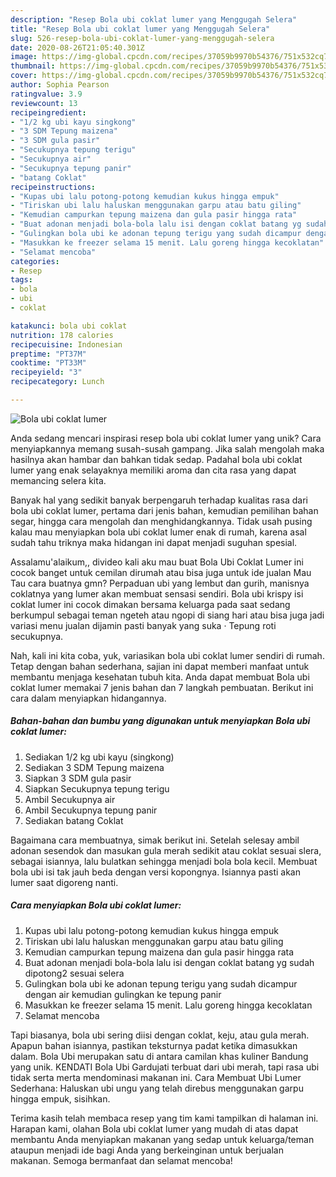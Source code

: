 ```yaml
---
description: "Resep Bola ubi coklat lumer yang Menggugah Selera"
title: "Resep Bola ubi coklat lumer yang Menggugah Selera"
slug: 526-resep-bola-ubi-coklat-lumer-yang-menggugah-selera
date: 2020-08-26T21:05:40.301Z
image: https://img-global.cpcdn.com/recipes/37059b9970b54376/751x532cq70/bola-ubi-coklat-lumer-foto-resep-utama.jpg
thumbnail: https://img-global.cpcdn.com/recipes/37059b9970b54376/751x532cq70/bola-ubi-coklat-lumer-foto-resep-utama.jpg
cover: https://img-global.cpcdn.com/recipes/37059b9970b54376/751x532cq70/bola-ubi-coklat-lumer-foto-resep-utama.jpg
author: Sophia Pearson
ratingvalue: 3.9
reviewcount: 13
recipeingredient:
- "1/2 kg ubi kayu singkong"
- "3 SDM Tepung maizena"
- "3 SDM gula pasir"
- "Secukupnya tepung terigu"
- "Secukupnya air"
- "Secukupnya tepung panir"
- "batang Coklat"
recipeinstructions:
- "Kupas ubi lalu potong-potong kemudian kukus hingga empuk"
- "Tiriskan ubi lalu haluskan menggunakan garpu atau batu giling"
- "Kemudian campurkan tepung maizena dan gula pasir hingga rata"
- "Buat adonan menjadi bola-bola lalu isi dengan coklat batang yg sudah dipotong2 sesuai selera"
- "Gulingkan bola ubi ke adonan tepung terigu yang sudah dicampur dengan air kemudian gulingkan ke tepung panir"
- "Masukkan ke freezer selama 15 menit. Lalu goreng hingga kecoklatan"
- "Selamat mencoba"
categories:
- Resep
tags:
- bola
- ubi
- coklat

katakunci: bola ubi coklat 
nutrition: 178 calories
recipecuisine: Indonesian
preptime: "PT37M"
cooktime: "PT33M"
recipeyield: "3"
recipecategory: Lunch

---
```



![Bola ubi coklat lumer](https://img-global.cpcdn.com/recipes/37059b9970b54376/751x532cq70/bola-ubi-coklat-lumer-foto-resep-utama.jpg)

Anda sedang mencari inspirasi resep bola ubi coklat lumer yang unik? Cara menyiapkannya memang susah-susah gampang. Jika salah mengolah maka hasilnya akan hambar dan bahkan tidak sedap. Padahal bola ubi coklat lumer yang enak selayaknya memiliki aroma dan cita rasa yang dapat memancing selera kita.

Banyak hal yang sedikit banyak berpengaruh terhadap kualitas rasa dari bola ubi coklat lumer, pertama dari jenis bahan, kemudian pemilihan bahan segar, hingga cara mengolah dan menghidangkannya. Tidak usah pusing kalau mau menyiapkan bola ubi coklat lumer enak di rumah, karena asal sudah tahu triknya maka hidangan ini dapat menjadi suguhan spesial.

Assalamu&#39;alaikum,, divideo kali aku mau buat Bola Ubi Coklat Lumer ini cocok banget untuk cemilan dirumah atau bisa juga untuk ide jualan Mau Tau cara buatnya gmn? Perpaduan ubi yang lembut dan gurih, manisnya coklatnya yang lumer akan membuat sensasi sendiri. Bola ubi krispy isi coklat lumer ini cocok dimakan bersama keluarga pada saat sedang berkumpul sebagai teman ngeteh atau ngopi di siang hari atau bisa juga jadi variasi menu jualan dijamin pasti banyak yang suka · Tepung roti secukupnya.


Nah, kali ini kita coba, yuk, variasikan bola ubi coklat lumer sendiri di rumah. Tetap dengan bahan sederhana, sajian ini dapat memberi manfaat untuk membantu menjaga kesehatan tubuh kita. Anda dapat membuat Bola ubi coklat lumer memakai 7 jenis bahan dan 7 langkah pembuatan. Berikut ini cara dalam menyiapkan hidangannya.

<!--inarticleads1-->

##### Bahan-bahan dan bumbu yang digunakan untuk menyiapkan Bola ubi coklat lumer:

1. Sediakan 1/2 kg ubi kayu (singkong)
1. Sediakan 3 SDM Tepung maizena
1. Siapkan 3 SDM gula pasir
1. Siapkan Secukupnya tepung terigu
1. Ambil Secukupnya air
1. Ambil Secukupnya tepung panir
1. Sediakan batang Coklat


Bagaimana cara membuatnya, simak berikut ini. Setelah selesay ambil adonan sesendok dan masukan gula merah sedikit atau coklat sesuai slera, sebagai isiannya, lalu bulatkan sehingga menjadi bola bola kecil. Membuat bola ubi isi tak jauh beda dengan versi kopongnya. Isiannya pasti akan lumer saat digoreng nanti. 

<!--inarticleads2-->

##### Cara menyiapkan Bola ubi coklat lumer:

1. Kupas ubi lalu potong-potong kemudian kukus hingga empuk
1. Tiriskan ubi lalu haluskan menggunakan garpu atau batu giling
1. Kemudian campurkan tepung maizena dan gula pasir hingga rata
1. Buat adonan menjadi bola-bola lalu isi dengan coklat batang yg sudah dipotong2 sesuai selera
1. Gulingkan bola ubi ke adonan tepung terigu yang sudah dicampur dengan air kemudian gulingkan ke tepung panir
1. Masukkan ke freezer selama 15 menit. Lalu goreng hingga kecoklatan
1. Selamat mencoba


Tapi biasanya, bola ubi sering diisi dengan coklat, keju, atau gula merah. Apapun bahan isiannya, pastikan teksturnya padat ketika dimasukkan dalam. Bola Ubi merupakan satu di antara camilan khas kuliner Bandung yang unik. KENDATI Bola Ubi Gardujati terbuat dari ubi merah, tapi rasa ubi tidak serta merta mendominasi makanan ini. Cara Membuat Ubi Lumer Sederhana: Haluskan ubi ungu yang telah direbus menggunakan garpu hingga empuk, sisihkan. 

Terima kasih telah membaca resep yang tim kami tampilkan di halaman ini. Harapan kami, olahan Bola ubi coklat lumer yang mudah di atas dapat membantu Anda menyiapkan makanan yang sedap untuk keluarga/teman ataupun menjadi ide bagi Anda yang berkeinginan untuk berjualan makanan. Semoga bermanfaat dan selamat mencoba!
